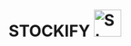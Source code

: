 # STOCKIFY <img src="https://raw.githubusercontent.com/icimidemirag/STOCKIFY/main/PROJE/bin/Debug/icon.ico" alt="Stockify" height="48" width="48"/>
